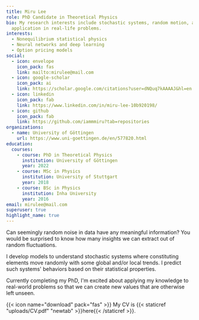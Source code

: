 ```yaml
---
title: Miru Lee
role: PhD Candidate in Theoretical Physics
bio: My research interests include stochastic systems, random motion, and their
  application in real-life problems.
interests:
  - Nonequilibrium statistical physics
  - Neural networks and deep learning
  - Option pricing models
social:
  - icon: envelope
    icon_pack: fas
    link: mailto:mirulee@mail.com
  - icon: google-scholar
    icon_pack: ai
    link: https://scholar.google.com/citations?user=dNQuq7kAAAAJ&hl=en
  - icon: linkedin
    icon_pack: fab
    link: https://www.linkedin.com/in/miru-lee-10b920198/
  - icon: github
    icon_pack: fab
    link: https://github.com/iammmiru?tab=repositories
organizations:
  - name: University of Göttingen
    url: https://www.uni-goettingen.de/en/577820.html
education:
  courses:
    - course: PhD in Theoretical Physics
      institution: University of Göttingen
      year: 2022
    - course: MSc in Physics
      institution: University of Stuttgart
      year: 2018
    - course: BSc in Physics
      institution: Inha University
      year: 2016
email: mirulee@mail.com
superuser: true
highlight_name: true
---
```

Can seemingly random noise in data have any meaningful information?
You would be surprised to know how many insights we can extract out of random fluctuations.

I develop models to understand stochastic systems where constituting elements move randomly with some global and/or local trends. I predict such systems' behaviors based on their statistical properties.

Currently completing my PhD, I'm excited about applying my knowledge to real-world problems so that we can create new values that are otherwise left unseen.

{{< icon name="download" pack="fas" >}} My CV is {{< staticref "uploads/CV.pdf" "newtab" >}}here{{< /staticref >}}.
